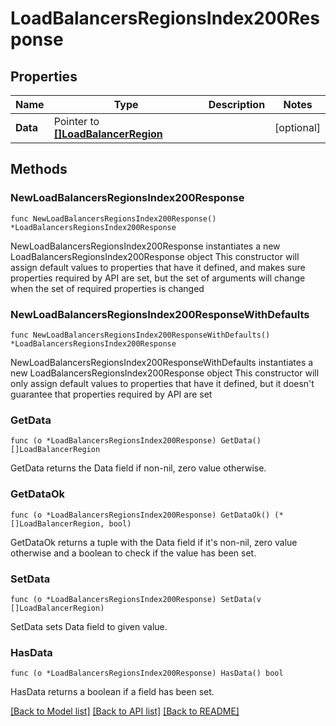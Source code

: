 # LoadBalancersRegionsIndex200Response

## Properties

Name | Type | Description | Notes
------------ | ------------- | ------------- | -------------
**Data** | Pointer to [**[]LoadBalancerRegion**](LoadBalancerRegion.md) |  | [optional] 

## Methods

### NewLoadBalancersRegionsIndex200Response

`func NewLoadBalancersRegionsIndex200Response() *LoadBalancersRegionsIndex200Response`

NewLoadBalancersRegionsIndex200Response instantiates a new LoadBalancersRegionsIndex200Response object
This constructor will assign default values to properties that have it defined,
and makes sure properties required by API are set, but the set of arguments
will change when the set of required properties is changed

### NewLoadBalancersRegionsIndex200ResponseWithDefaults

`func NewLoadBalancersRegionsIndex200ResponseWithDefaults() *LoadBalancersRegionsIndex200Response`

NewLoadBalancersRegionsIndex200ResponseWithDefaults instantiates a new LoadBalancersRegionsIndex200Response object
This constructor will only assign default values to properties that have it defined,
but it doesn't guarantee that properties required by API are set

### GetData

`func (o *LoadBalancersRegionsIndex200Response) GetData() []LoadBalancerRegion`

GetData returns the Data field if non-nil, zero value otherwise.

### GetDataOk

`func (o *LoadBalancersRegionsIndex200Response) GetDataOk() (*[]LoadBalancerRegion, bool)`

GetDataOk returns a tuple with the Data field if it's non-nil, zero value otherwise
and a boolean to check if the value has been set.

### SetData

`func (o *LoadBalancersRegionsIndex200Response) SetData(v []LoadBalancerRegion)`

SetData sets Data field to given value.

### HasData

`func (o *LoadBalancersRegionsIndex200Response) HasData() bool`

HasData returns a boolean if a field has been set.


[[Back to Model list]](HOW-TO.md#documentation-for-models) [[Back to API list]](HOW-TO.md#documentation-for-api-endpoints) [[Back to README]](HOW-TO.md)


